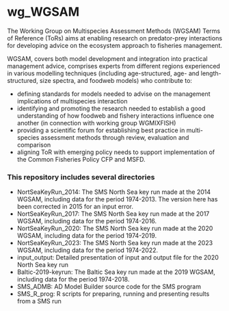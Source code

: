 # wg_WGSAM

The Working Group on Multispecies Assessment Methods (WGSAM) Terms of Reference (ToRs) aims at enabling research on predator-prey interactions for developing advice on the ecosystem approach to fisheries management.

WGSAM, covers both model development and integration into practical management advice, comprises experts from different regions experienced in various modelling techniques (including age-structured, age- and length-structured, size spectra, and foodweb models) who contribute to:

* defining standards for models needed to advise on the management implications of multispecies interaction
* identifying and promoting the research needed to establish a good understanding of how foodweb and fishery interactions influence one another (in connection with working group WGMIXFISH)
* providing a scientific forum for establishing best practice in multi-species assessment methods through review, evaluation and comparison
* aligning ToR with emerging policy needs to support implementation of the Common Fisheries Policy CFP and MSFD.

### This repository includes several directories
* NortSeaKeyRun_2014: The SMS North Sea key run made at  the 2014 WGSAM, including data for the period 1974-2013. The version here has been corrected in 2015 for an input error.  
* NortSeaKeyRun_2017: The SMS North Sea key run made at the 2017 WGSAM, including data for the period 1974-2016. 
* NortSeaKeyRun_2020: The SMS North Sea key run made at the 2020 WGSAM, including data for the period 1974-2019.
* NortSeaKeyRun_2023: The SMS North Sea key run made at the 2023 WGSAM, including data for the period 1974-2022. 
* input_output: Detailed presentation of input and output file for the 2020 North Sea key run
* Baltic-2019-keyrun: The Baltic Sea key run made at the 2019 WGSAM, including data for the period 1974-2018.
* SMS_ADMB: AD Model Builder source code for the SMS program
* SMS_R_prog: R scripts for preparing, running and presenting results from a SMS run
 
